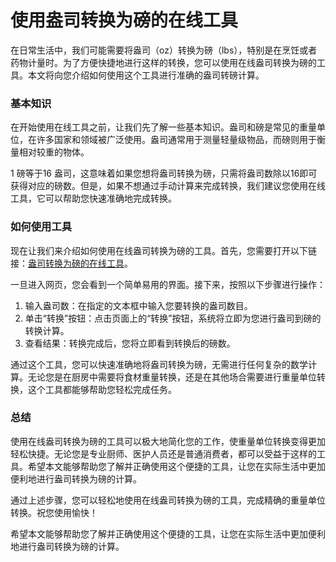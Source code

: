 使用盎司转换为磅的在线工具
=============

在日常生活中，我们可能需要将盎司（oz）转换为磅（lbs），特别是在烹饪或者药物计量时。为了方便快捷地进行这样的转换，您可以使用在线盎司转换为磅的工具。本文将向您介绍如何使用这个工具进行准确的盎司转磅计算。

### 基本知识

在开始使用在线工具之前，让我们先了解一些基本知识。盎司和磅是常见的重量单位，在许多国家和领域被广泛使用。盎司通常用于测量轻量级物品，而磅则用于衡量相对较重的物体。

1 磅等于16 盎司，这意味着如果您想将盎司转换为磅，只需将盎司数除以16即可获得对应的磅数。但是，如果不想通过手动计算来完成转换，我们建议您使用在线工具，它可以帮助您快速准确地完成转换。

### 如何使用工具

现在让我们来介绍如何使用在线盎司转换为磅的工具。首先，您需要打开以下链接：[盎司转换为磅的在线工具](https://www.onlinecalculatorsfree.com/zh-tw/convert/ounces-to-pounds.html)。

一旦进入网页，您会看到一个简单易用的界面。接下来，按照以下步骤进行操作：

1. 输入盎司数：在指定的文本框中输入您要转换的盎司数目。
2. 单击“转换”按钮：点击页面上的“转换”按钮，系统将立即为您进行盎司到磅的转换计算。
3. 查看结果：转换完成后，您将立即看到转换后的磅数。

通过这个工具，您可以快速准确地将盎司转换为磅，无需进行任何复杂的数学计算。无论您是在厨房中需要将食材重量转换，还是在其他场合需要进行重量单位转换，这个工具都能够帮助您轻松完成任务。

### 总结

使用在线盎司转换为磅的工具可以极大地简化您的工作，使重量单位转换变得更加轻松快捷。无论您是专业厨师、医护人员还是普通消费者，都可以受益于这样的工具。希望本文能够帮助您了解并正确使用这个便捷的工具，让您在实际生活中更加便利地进行盎司转换为磅的计算。

通过上述步骤，您可以轻松地使用在线盎司转换为磅的工具，完成精确的重量单位转换。祝您使用愉快！

希望本文能够帮助您了解并正确使用这个便捷的工具，让您在实际生活中更加便利地进行盎司转换为磅的计算。